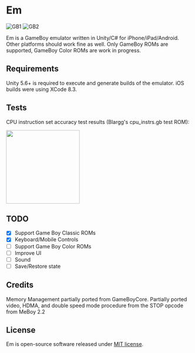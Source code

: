 
# Em

![GB1](https://thumbs.gfycat.com/PlainWellwornAffenpinscher-size_restricted.gif)
![GB2](https://thumbs.gfycat.com/WeirdHighKitty-size_restricted.gif)

Em is a GameBoy emulator written in Unity/C# for iPhone/iPad/Android. Other platforms should work fine as well.
Only GameBoy ROMs are supported, GameBoy Color ROMs are work in progress.

## Requirements

Unity 5.6+ is required to execute and generate builds of the emulator. iOS builds were using XCode 8.3.

## Tests

CPU instruction set accuracy test results (Blargg's cpu_instrs.gb test ROM):

<img src="https://s23.postimg.org/uox8s2et7/Screen_Shot_2017-06-12_at_11.21.37_PM.png" width="200">

## TODO

- [x] Support Game Boy Classic ROMs
- [x] Keyboard/Mobile Controls
- [ ] Support Game Boy Color ROMs
- [ ] Improve UI
- [ ] Sound
- [ ] Save/Restore state

## Credits

Memory Management partially ported from GameBoyCore.
Partially ported video, HDMA, and double speed mode procedure from the STOP opcode from MeBoy 2.2

## License

Em is open-source software released under [MIT license](https://en.wikipedia.org/wiki/MIT_License).
